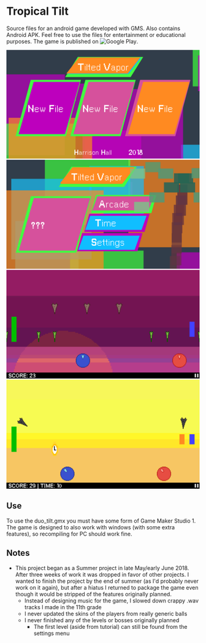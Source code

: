 # Tropical Tilt
Source files for an android game developed with GMS. Also contains Android APK. Feel free to use the files for
entertainment or educational purposes. The game is published on ![Google Play](https://www.google.com).

![title](images/title.png)
![main menu](images/mainmenu.png)
![intense](images/intense.png)
![time](images/time2.png)

## Use
To use the duo_tilt.gmx you must have some form of Game Maker Studio 1.
The game is designed to also work with windows (with some extra features), so recompiling for PC should work fine. 

## Notes
* This project began as a Summer project in late May/early June 2018. After three weeks of work it was dropped in
favor of other projects. I wanted to finish the project by the end of summer (as I'd probably never work on it
again), but after a hiatus I returned to package the game even though it would be stripped of the features originally
planned. 
   * Instead of designing music for the game, I slowed down crappy .wav tracks I made in the 11th grade
   * I never updated the skins of the players from really generic balls
   * I never finished any of the levels or bosses originally planned
     * The first level (aside from tutorial) can still be found from the settings menu

